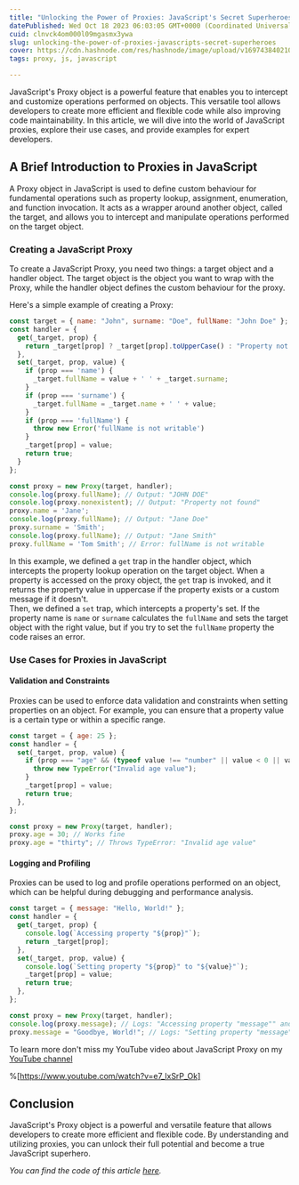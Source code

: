 ```yaml
---
title: "Unlocking the Power of Proxies: JavaScript's Secret Superheroes"
datePublished: Wed Oct 18 2023 06:03:05 GMT+0000 (Coordinated Universal Time)
cuid: clnvck4om000l09mgasmx3ywa
slug: unlocking-the-power-of-proxies-javascripts-secret-superheroes
cover: https://cdn.hashnode.com/res/hashnode/image/upload/v1697438402100/dd6fa71f-5efd-413d-9af4-8f5e18f88c32.png
tags: proxy, js, javascript

---
```


JavaScript's Proxy object is a powerful feature that enables you to intercept and customize operations performed on objects. This versatile tool allows developers to create more efficient and flexible code while also improving code maintainability. In this article, we will dive into the world of JavaScript proxies, explore their use cases, and provide examples for expert developers.

## A Brief Introduction to Proxies in JavaScript

A Proxy object in JavaScript is used to define custom behaviour for fundamental operations such as property lookup, assignment, enumeration, and function invocation. It acts as a wrapper around another object, called the target, and allows you to intercept and manipulate operations performed on the target object.

### Creating a JavaScript Proxy

To create a JavaScript Proxy, you need two things: a target object and a handler object. The target object is the object you want to wrap with the Proxy, while the handler object defines the custom behaviour for the proxy.

Here's a simple example of creating a Proxy:

```javascript
const target = { name: "John", surname: "Doe", fullName: "John Doe" };
const handler = {
  get(_target, prop) {
    return _target[prop] ? _target[prop].toUpperCase() : "Property not found";
  },
  set(_target, prop, value) {
    if (prop === 'name') {
      _target.fullName = value + ' ' + _target.surname;
    }
    if (prop === 'surname') {
      _target.fullName = _target.name + ' ' + value;
    }
    if (prop === 'fullName') {
      throw new Error('fullName is not writable')
    }
    _target[prop] = value;
    return true;
  }
};

const proxy = new Proxy(target, handler);
console.log(proxy.fullName); // Output: "JOHN DOE"
console.log(proxy.nonexistent); // Output: "Property not found"
proxy.name = 'Jane';
console.log(proxy.fullName); // Output: "Jane Doe"
proxy.surname = 'Smith';
console.log(proxy.fullName); // Output: "Jane Smith"
proxy.fullName = 'Tom Smith'; // Error: fullName is not writable
```

In this example, we defined a `get` trap in the handler object, which intercepts the property lookup operation on the target object. When a property is accessed on the proxy object, the `get` trap is invoked, and it returns the property value in uppercase if the property exists or a custom message if it doesn't.  
Then, we defined a `set` trap, which intercepts a property's set. If the property name is `name` or `surname` calculates the `fullName` and sets the target object with the right value, but if you try to set the `fullName` property the code raises an error.

### Use Cases for Proxies in JavaScript

#### Validation and Constraints

Proxies can be used to enforce data validation and constraints when setting properties on an object. For example, you can ensure that a property value is a certain type or within a specific range.

```javascript
const target = { age: 25 };
const handler = {
  set(_target, prop, value) {
    if (prop === "age" && (typeof value !== "number" || value < 0 || value > 150)) {
      throw new TypeError("Invalid age value");
    }
    _target[prop] = value;
    return true;
  },
};

const proxy = new Proxy(target, handler);
proxy.age = 30; // Works fine
proxy.age = "thirty"; // Throws TypeError: "Invalid age value"
```

#### Logging and Profiling

Proxies can be used to log and profile operations performed on an object, which can be helpful during debugging and performance analysis.

```javascript
const target = { message: "Hello, World!" };
const handler = {
  get(_target, prop) {
    console.log(`Accessing property "${prop}"`);
    return _target[prop];
  },
  set(_target, prop, value) {
    console.log(`Setting property "${prop}" to "${value}"`);
    _target[prop] = value;
    return true;
  },
};

const proxy = new Proxy(target, handler);
console.log(proxy.message); // Logs: "Accessing property "message"" and outputs: "Hello, World!"
proxy.message = "Goodbye, World!"; // Logs: "Setting property "message" to "Goodbye, World!""
```

To learn more don't miss my YouTube video about JavaScript Proxy on my [YouTube channel](https://www.youtube.com/@Puppo_92)

%[https://www.youtube.com/watch?v=e7_lxSrP_Ok] 

## Conclusion

JavaScript's Proxy object is a powerful and versatile feature that allows developers to create more efficient and flexible code. By understanding and utilizing proxies, you can unlock their full potential and become a true JavaScript superhero.

*You can find the code of this article* [*here*](https://github.com/Puppo/javascript-you-dont-know/tree/05-proxies)*.*